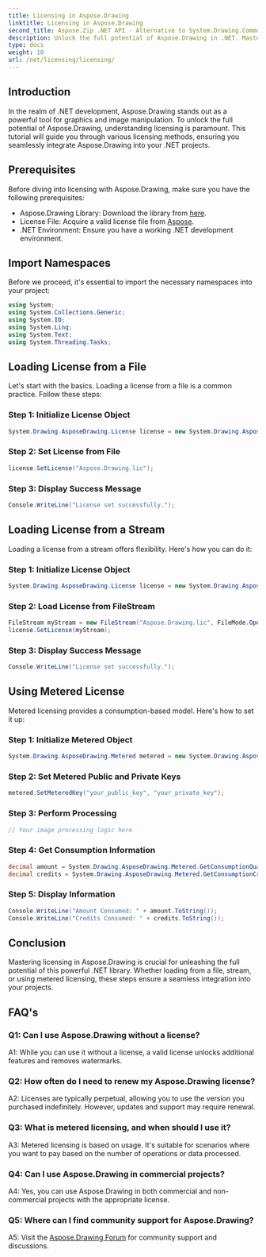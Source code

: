```yaml
---
title: Licensing in Aspose.Drawing
linktitle: Licensing in Aspose.Drawing
second_title: Aspose.Zip .NET API - Alternative to System.Drawing.Common
description: Unlock the full potential of Aspose.Drawing in .NET. Master licensing for seamless integration. Download now and elevate your graphics and image manipulation.
type: docs
weight: 10
url: /net/licensing/licensing/
---
```

## Introduction

In the realm of .NET development, Aspose.Drawing stands out as a powerful tool for graphics and image manipulation. To unlock the full potential of Aspose.Drawing, understanding licensing is paramount. This tutorial will guide you through various licensing methods, ensuring you seamlessly integrate Aspose.Drawing into your .NET projects.

## Prerequisites

Before diving into licensing with Aspose.Drawing, make sure you have the following prerequisites:

- Aspose.Drawing Library: Download the library from [here](https://releases.aspose.com/drawing/net/).
- License File: Acquire a valid license file from [Aspose](https://purchase.aspose.com/buy).
- .NET Environment: Ensure you have a working .NET development environment.

## Import Namespaces

Before we proceed, it's essential to import the necessary namespaces into your project:

```csharp
using System;
using System.Collections.Generic;
using System.IO;
using System.Linq;
using System.Text;
using System.Threading.Tasks;
```

## Loading License from a File

Let's start with the basics. Loading a license from a file is a common practice. Follow these steps:

### Step 1: Initialize License Object

```csharp
System.Drawing.AsposeDrawing.License license = new System.Drawing.AsposeDrawing.License();
```

### Step 2: Set License from File

```csharp
license.SetLicense("Aspose.Drawing.lic");
```

### Step 3: Display Success Message

```csharp
Console.WriteLine("License set successfully.");
```

## Loading License from a Stream

Loading a license from a stream offers flexibility. Here's how you can do it:

### Step 1: Initialize License Object

```csharp
System.Drawing.AsposeDrawing.License license = new System.Drawing.AsposeDrawing.License();
```

### Step 2: Load License from FileStream

```csharp
FileStream myStream = new FileStream("Aspose.Drawing.lic", FileMode.Open);
license.SetLicense(myStream);
```

### Step 3: Display Success Message

```csharp
Console.WriteLine("License set successfully.");
```

## Using Metered License

Metered licensing provides a consumption-based model. Here's how to set it up:

### Step 1: Initialize Metered Object

```csharp
System.Drawing.AsposeDrawing.Metered metered = new System.Drawing.AsposeDrawing.Metered();
```

### Step 2: Set Metered Public and Private Keys

```csharp
metered.SetMeteredKey("your_public_key", "your_private_key");
```

### Step 3: Perform Processing

```csharp
// Your image processing logic here
```

### Step 4: Get Consumption Information

```csharp
decimal amount = System.Drawing.AsposeDrawing.Metered.GetConsumptionQuantity();
decimal credits = System.Drawing.AsposeDrawing.Metered.GetConsumptionCredit();
```

### Step 5: Display Information

```csharp
Console.WriteLine("Amount Consumed: " + amount.ToString());
Console.WriteLine("Credits Consumed: " + credits.ToString());
```

## Conclusion

Mastering licensing in Aspose.Drawing is crucial for unleashing the full potential of this powerful .NET library. Whether loading from a file, stream, or using metered licensing, these steps ensure a seamless integration into your projects.

## FAQ's

### Q1: Can I use Aspose.Drawing without a license?

A1: While you can use it without a license, a valid license unlocks additional features and removes watermarks.

### Q2: How often do I need to renew my Aspose.Drawing license?

A2: Licenses are typically perpetual, allowing you to use the version you purchased indefinitely. However, updates and support may require renewal.

### Q3: What is metered licensing, and when should I use it?

A3: Metered licensing is based on usage. It's suitable for scenarios where you want to pay based on the number of operations or data processed.

### Q4: Can I use Aspose.Drawing in commercial projects?

A4: Yes, you can use Aspose.Drawing in both commercial and non-commercial projects with the appropriate license.

### Q5: Where can I find community support for Aspose.Drawing?

A5: Visit the [Aspose.Drawing Forum](https://forum.aspose.com/c/diagram/17) for community support and discussions.
